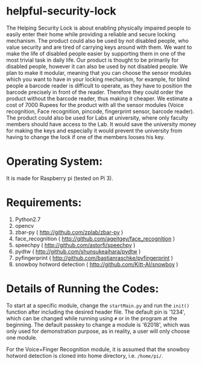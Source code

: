 # helpful-security-lock
The Helping Security Lock is about enabling physically impaired people to easily enter their
home while providing a reliable and secure locking mechanism. The product could also be
used by not disabled people, who value security and are tired of carrying keys around with
them. 
We want to make the life of disabled people easier by supporting them in one of the
most trivial task in daily life. Our product is thought to be primarily for disabled people,
however it can also be used by not disabled people. We plan to make it modular, meaning
that you can choose the sensor modules which you want to have in your locking mechanism,
for example, for blind people a barcode reader is difficult to operate, as they have to position
the barcode precisely in front of the reader. Therefore they could order the product without the
barcode reader, thus making it cheaper. We estimate a cost of 7000 Rupees for the product
with all the sensor modules (Voice recognition, Face recognition, pincode,
fingerprint sensor,
barcode reader). The product could also be used for Labs at university, where only faculty
members should have access to the Lab. It would save the university money for making the
keys and especially it would prevent the university from having to change the lock if one of the
members looses his key.

# Operating System:
It is made for Raspberry pi (tested on Pi 3).

# Requirements:

1. Python2.7
2. opencv
3. zbar-py ( http://github.com/zplab/zbar-py )
4. face_recognition ( http://github.com/ageitgey/face_recognition )
5. speechpy ( http://github.com/astorfi/speechpy )
6. pydtw ( http://github.com/shunsukeaihara/pydtw )
7. pyfingerprint ( http://github.com/bastianraschke/pyfingerprint )
8. snowboy hotword detection ( http://github.com/Kitt-AI/snowboy )

# Details of Running the Codes:

To start at a specific module, change the `startMain.py` and run the `init()` function after including the desired header file.
The default pin is '1234', which can be changed while running using `#` or in the program at the beginning.
The default passkey to change a module is '62018', which was only used for demonstration purpose, as in reality, a user will only choose one module.

For the Voice+Finger Recognition module, it is assumed that the snowboy hotword detection is cloned into home directory, i.e. `/home/pi/`.
